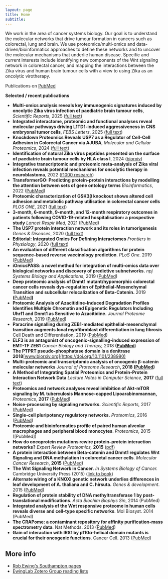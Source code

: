 ```yaml
---
layout: page
title: Home
subtitle: 
---
```


We work in the area of cancer systems biology. Our goal is to understand the molecular networks that drive tumour formation in cancers such as colorectal, lung and brain. We use proteomics/multi-omics and data-driven/bioinformatics approaches to define these networks and to uncover the molecular mechanisms that underlie human disease. Specific and current interests include identifying new components of the Wnt signaling network in colorectal cancer, and mapping the interactions between the Zika virus and human brain tumour cells with a view to using Zika as an oncolytic virotherapy.

Publications on [PubMed](https://www.ncbi.nlm.nih.gov/myncbi/16spgtW8Obc/bibliography/public/)

**Selected / recent publications**
*    **Multi-omics analysis reveals key immunogenic signatures induced by oncolytic Zika virus infection of paediatric brain tumour cells**, _Scientific Reports_, 2025 ([full text](https://https://www.nature.com/articles/s41598-025-97804-8))
*    **Integrated interactome, proteomic and functional analyses reveal molecular pathways driving L1TD1-induced aggressiveness in CNS embryonal tumor cells**, _FEBS Letters_, 2025 ([full text](https://febs.onlinelibrary.wiley.com/doi/10.1002/1873-3468.70002))
*    **Knockdown Proteomics Reveals USP7 as a Regulator of Cell-Cell Adhesion in Colorectal Cancer via AJUBA**, _Molecular and Cellular Proteomics_, 2024 ([full text](https://www.mcponline.org/article/S1535-9476(24)00168-3/fulltext))
*    **Identification of natural Zika virus peptides presented on the surface of paediatric brain tumour cells by HLA class I**, 2024 ([biorxiv](https://www.biorxiv.org/content/10.1101/2024.09.17.613406v1))
*    **Integrative transcriptomic and proteomic meta-analysis of Zika viral infection reveals potential mechanisms for oncolytic therapy in neuroblastoma**, 2022 ([f1000 research](https://f1000research.com/articles/12-719))
*    **TransformerGO: Predicting protein-protein interactions by modelling the attention between sets of gene ontology terms** _Bioinformatics_, 2022 ([PubMed](https://www.ncbi.nlm.nih.gov/pubmed/35176146))
*   **Proteomic characterization of GSK3β knockout shows altered cell adhesion and metabolic pathway utilisation in colorectal cancer cells** _PLOS ONE_, 2021 ([full text](https://journals.plos.org/plosone/article?id=10.1371/journal.pone.0246707))
*    **3-month, 6-month, 9-month, and 12-month respiratory outcomes in patients following COVID-19-related hospitalisation: a prospective study** _Lancet Respir Med_, 2021 ([PubMed](https://www.ncbi.nlm.nih.gov/pubmed/33964245))
*   **The USP7 protein interaction network and its roles in tumorigenesis** _Genes & Diseases_, 2020 ([full text](https://www.sciencedirect.com/science/article/pii/S235230422030129X))
*   **Editorial: Integrated Omics For Defining Interactomes** _Frontiers in Physiology_, 2020 ([full text](https://www.frontiersin.org/research-topics/8188/integrated-omics-for-defining-interactomes))
*   **An evaluation of different classification algorithms for protein sequence-based reverse vaccinology prediction**. _PLoS One_. 2019 ([PubMed](https://www.ncbi.nlm.nih.gov/pubmed/31834914))
*   **iOmicsPASS: a novel method for integration of multi-omics data over biological networks and discovery of predictive subnetworks.** _npj Systems Biology and Applications_, 2019 ([PubMed](https://www.ncbi.nlm.nih.gov/pubmed/31312515))
*   **Deep proteomic analysis of Dnmt1 mutant/hypomorphic colorectal cancer cells reveals dys-regulation of Epithelial-Mesenchymal Transition and subcellular relocalization of Beta-Catenin.** 2019 **(**[PubMed](https://www.ncbi.nlm.nih.gov/pubmed/31448663)**)**
*   **Proteomic Analysis of Azacitidine-Induced Degradation Profiles Identifies Multiple Chromatin and Epigenetic Regulators Including Uhrf1 and Dnmt1 as Sensitive to Azacitidine.** _Journal Proteome Research_, 2019 ([PubMed](https://www.ncbi.nlm.nih.gov/pubmed/30672294))
*   **Paracrine signalling during ZEB1-mediated epithelial-mesenchymal transition augments local myofibroblast differentiation in lung fibrosis** Cell Death and Differentiation, 2019 ([PubMed](https://www.ncbi.nlm.nih.gov/pubmed/30050057))
*   **ELF3 is an antagonist of oncogenic-signalling-induced expression of EMT-TF ZEB1** _Cancer Biology and Therapy,_ 2018 **([PubMed](https://www.ncbi.nlm.nih.gov/pubmed/30148686)**)
*   **The PTPRT pseudo-phosphatase domain is a denitrase** **2018**[www.biorxiv.org](https://doi.org/10.1101/238980)
*   **Multi-proteomic and transcriptomic analysis of oncogenic β-catenin molecular networks** _Journal of Proteome Research_**, 2018 ([PubMed](https://www.ncbi.nlm.nih.gov/pubmed/29747501))**
*   **A Method of Integrating Spatial Proteomics and Protein-Protein Interaction Network Data** _Lecture Notes in Computer Science,_ **2017** ([full text](https://link.springer.com/chapter/10.1007/978-3-319-70139-4_79))
*   **Proteomics and network analyses reveal inhibition of Akt-mTOR signaling by M. tuberculosis Mannose-capped Lipoarabinomannan,** _Proteomics_, **2017** ([PubMed](http://www.ncbi.nlm.nih.gov/pubmed/28994205))
*   **Noise-processing by signaling networks.** _Scientific Reports,_ 2017 ([PubMed](https://www.ncbi.nlm.nih.gov/pubmed/28373704))
*   **Single-cell pluripotency regulatory networks.** _Proteomics_, 2016 ([PubMed](https://www.ncbi.nlm.nih.gov/pubmed/27357612))
*   **Proteomic and bioinformatics profile of paired human alveolar macrophages and peripheral blood monocytes**. _Proteomics_, 2015 ([PubMed])
*   **How do oncoprotein mutations rewire protein–protein interaction networks?** _Expert Review Proteomics,_ **2015** ([pdf](data/uploads/bowler-et-al-expert-review-proteomics.pdf))
*   **A protein interaction between Beta-catenin and Dnmt1 regulates Wnt Signaling and DNA methylation in colorectal cancer cells**. _Molecular Cancer Research_, **2015** ([PubMed](http://www.ncbi.nlm.nih.gov/pubmed/25753001))
*   **The Wnt Signaling Network in Cancer**. _In Systems Biology of Cancer._ Cambridge University Press (2015) ([link to book](http://www.cambridge.org/gb/academic/subjects/life-sciences/genomics-bioinformatics-and-systems-biology/systems-biology-cancer?format=HB))
*   **Alternate wiring of a KNOXI genetic network underlies differences in leaf development of A. thaliana and C. hirsuta.** _Genes & development_. 2015 ([PubMed](https://www.ncbi.nlm.nih.gov/pubmed/26588991))
*   **Regulation of protein stability of DNA methyltransferase 1 by post-translational modifications**. _Acta Biochim Biophys Sin_, 2014 (PubMed)
*   **Integrated analysis of the Wnt responsive proteome in human cells reveals diverse and cell-type specific networks**. Mol Biosyst. 2014 (PubMed)
*   **The CRAPome: a contaminant repository for affinity purification-mass spectrometry data**. Nat Methods. 2013 ([PubMed](http://www.ncbi.nlm.nih.gov/pubmed/23921808))
*   **Gain of interaction with IRS1 by p110α-helical domain mutants is crucial for their oncogenic functions**. Cancer Cell. 2013 ([PubMed](http://www.ncbi.nlm.nih.gov/pubmed/23643389))



More info
---------

*   [Rob Ewing's Southampton pages](http://www.southampton.ac.uk/biosci/about/staff/rme1a11.page)
*   [EwingLab Zotero Group reading lists](http://www.zotero.org/groups/ewinglab)
